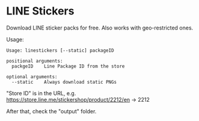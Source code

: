 # LINE Stickers

Download LINE sticker packs for free. Also works with geo-restricted ones.

Usage:

```
Usage: linestickers [--static] packageID

positional arguments:
  packgeID    Line Package ID from the store

optional arguments:
  --static    Always download static PNGs
```

"Store ID" is in the URL, e.g. https://store.line.me/stickershop/product/2212/en -> 2212

After that, check the "output" folder.
